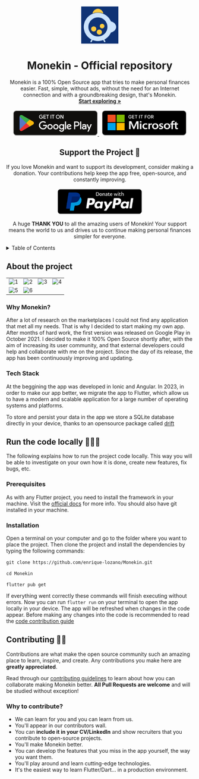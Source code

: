 <!-- PROJECT LOGO -->
<br />
<div align="center">
  <a href="https://github.com/othneildrew/Best-README-Template">
    <img src="assets/resources/appIcon.png"  alt="App Icon" width="100" height="100">
  </a>

  <h1 align="center">Monekin - Official repository</h1>

  <p align="center">
    Monekin is a 100% Open Source app that tries to make personal finances easier. Fast, simple, without ads, without the need for an Internet connection and with a groundbreaking design, that's Monekin.
    <br />
    <a href="#about-the-project"><strong>Start exploring »</strong></a>
    <br />
    <br />
    <a href="https://play.google.com/store/apps/details?id=com.monekin.app">
      <img src="./docs/badges/Google Play Badge.svg"  alt="Google Play Badge" height="68">
    </a>
    <span> &nbsp; </span>
    <a href="https://github.com/enrique-lozano/Monekin/releases/latest">
      <img src="./docs/badges/Microsoft Badge.svg"  alt="Micrososf Badge" height="68">
    </a>
  </p>
</div>

<!-- DONATE SECTION -->
<div align="center">
  <h2>Support the Project 💖</h2>
  <p>
    If you love Monekin and want to support its development, consider making a donation. Your contributions help keep the app free, open-source, and constantly improving.
    <br /><br />
    <a href="https://paypal.me/lozanoelc?country.x=ES&locale.x=es_ES">
      <img src="./docs/badges/PayPal Badge.svg" alt="Donate with PayPal" height="68">
    </a>
  </p>
  <p>
    A huge <strong>THANK YOU</strong> to all the amazing users of Monekin! Your support means the world to us and drives us to continue making personal finances simpler for everyone.
  </p>
</div>

<!-- TABLE OF CONTENTS -->
<details>
  <summary>Table of Contents</summary>
  <ol>
    <li>
      <a href="#about-the-project">About The Project</a>
      <ul>
        <li><a href="#why-monekin">Why Monekin?</a></li>
        <li><a href="#tech-stack">Tech Stack</a></li>
      </ul>
    </li>
    <li>
      <a href="#run-the-code-locally-">Run the code locally</a>
      <ul>
        <li><a href="#prerequisites">Prerequisites</a></li>
        <li><a href="#installation">Installation</a></li>
      </ul>
    </li>
        <li>
      <a href="#contributing-">Contributing</a>
      <ul>
        <li><a href="#why-to-contribute">Why to contribute?</a></li>
      </ul>
    </li>
    <li><a href="#contact">Contact</a></li>
  </ol>
</details>

## About the project

|                                                                                                                    |                                                                                                                    |                                                                                                                    |                                                                                                                    |
| :----------------------------------------------------------------------------------------------------------------: | :----------------------------------------------------------------------------------------------------------------: | :----------------------------------------------------------------------------------------------------------------: | :----------------------------------------------------------------------------------------------------------------: |
| ![1](https://github.com/enrique-lozano/Monekin/blob/main/app-marketplaces/screenshots/en/Mockups/Diapositiva1.PNG) | ![2](https://github.com/enrique-lozano/Monekin/blob/main/app-marketplaces/screenshots/en/Mockups/Diapositiva2.PNG) | ![3](https://github.com/enrique-lozano/Monekin/blob/main/app-marketplaces/screenshots/en/Mockups/Diapositiva3.PNG) | ![4](https://github.com/enrique-lozano/Monekin/blob/main/app-marketplaces/screenshots/en/Mockups/Diapositiva4.PNG) |
| ![5](https://github.com/enrique-lozano/Monekin/blob/main/app-marketplaces/screenshots/en/Mockups/Diapositiva5.PNG) | ![6](https://github.com/enrique-lozano/Monekin/blob/main/app-marketplaces/screenshots/en/Mockups/Diapositiva6.PNG) |

### Why Monekin?

After a lot of research on the marketplaces I could not find any application that met all my needs. That is why I decided to start making my own app. After months of hard work, the first version was released on Google Play in October 2021. I decided to make it 100% Open Source shortly after, with the aim of increasing its user community, and that external developers could help and collaborate with me on the project. Since the day of its release, the app has been continuously improving and updating.

### Tech Stack

At the beggining the app was developed in Ionic and Angular. In 2023, in order to make our app better, we migrate the app to Flutter, which allow us to have a modern and scalable application for a large number of operating systems and platforms.

To store and persist your data in the app we store a SQLite database directly in your device, thanks to an opensource package called [drift](https://github.com/simolus3/drift)

## Run the code locally 🚀🧑‍💻

The following explains how to run the project code locally. This way you will be able to investigate on your own how it is done, create new features, fix bugs, etc.

### Prerequisites

As with any Flutter project, you need to install the framework in your machine. Visit the [official docs](https://docs.flutter.dev/get-started/install) for more info. You should also have git installed in your machine.

### Installation

Open a terminal on your computer and go to the folder where you want to place the project. Then clone the project and install the dependencies by typing the following commands:

```
git clone https://github.com/enrique-lozano/Monekin.git
```

```
cd Monekin
```

```
flutter pub get
```

If everything went correctly these commands will finish executing without errors. Now you can run <code>flutter run</code> on your terminal to open the app locally in your device. The app will be refreshed when changes in the code appear. Before making any changes into the code is recommended to read the [code contribution guide](https://github.com/enrique-lozano/Monekin/blob/main/docs/CODE_CONTRIBUTING.md)

## Contributing 🙋🏻

Contributions are what make the open source community such an amazing place to learn, inspire, and create. Any contributions you make here are **greatly appreciated**.

Read through our [contributing guidelines](https://github.com/enrique-lozano/Monekin/blob/main/CONTRIBUTING.md) to learn about how you can collaborate making Monekin better. **All Pull Requests are welcome** and will be studied without exception!

### Why to contribute?

- We can learn for you and you can learn from us.
- You'll appear in our contributors wall.
- You can **include it in your CV/LinkedIn** and show recruiters that you contribute to open-source projects.
- You'll make Monekin better.
- You can develop the features that you miss in the app yourself, the way you want them.
- You'll play around and learn cutting-edge technologies.
- It's the easiest way to learn Flutter/Dart... in a production environment.

